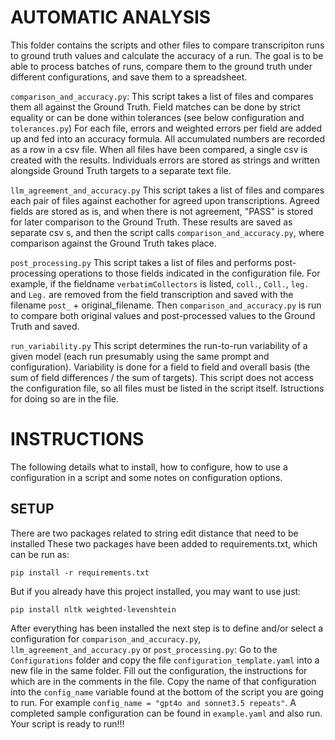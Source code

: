 # AUTOMATIC ANALYSIS

This folder contains the scripts and other files to compare transcripiton runs to ground truth values and calculate the accuracy of a run.
The goal is to be able to process batches of runs, compare them to the ground truth under different configurations, and save them to a spreadsheet. 

`comparison_and_accuracy.py`:
This script takes a list of files and compares them all against the Ground Truth.
Field matches can be done by strict equality or can be done within tolerances (see below configuration and `tolerances.py`)
For each file, errors and weighted errors per field are added up and fed into an accuracy formula.
All accumulated numbers are recorded as a row in a csv file.
When all files have been compared, a single csv is created with the results.
Individuals errors are stored as strings and written alongside Ground Truth targets to a separate text file.  

`llm_agreement_and_accuracy.py`
This script takes a list of files and compares each pair of files against eachother for agreed upon transcriptions.
Agreed fields are stored as is, and when there is not agreement, "PASS" is stored for later comparison to the Ground Truth.
These results are saved as separate csv s, and then the script calls `comparison_and_accuracy.py`,
where comparison against the Ground Truth takes place.

`post_processing.py`
This script takes a list of files and performs post-processing operations to those fields indicated in the configuration file.
For example, if the fieldname `verbatimCollectors` is listed, `coll.`, `Coll.`, `leg.` and  `Leg.` are removed from the field transcription and saved with the filename `post_` + original_filename.
Then `comparison_and_accuracy.py` is run to compare both original values and post-processed values to the Ground Truth and saved.

`run_variability.py`
This script determines the run-to-run variability of a given model (each run presumably using the same prompt and configuration). Variability is done for a field to field and overall basis (the sum of field differences / the sum of targets).
This script does not access the configuration file, so all files must be listed in the script itself.
Istructions for doing so are in the file.


# INSTRUCTIONS

The following details what to install, how to configure, how to use a configuration in a script and some notes on configuration options.

## SETUP
There are two packages related to string edit distance that need to be installed
These two packages have been added to requirements.txt, which can be run as:

`pip install -r requirements.txt`

But if you already have this project installed, you may want to use just:

`pip install nltk weighted-levenshtein`

After everything has been installed the next step is to define and/or select a configuration for `comparison_and_accuracy.py`, `llm_agreement_and_accuracy.py` or `post_processing.py`:
Go to the `Configurations` folder and copy the file `configuration_template.yaml` into a new file in the same folder. Fill out the configuration, the instructions for which are in the comments in the file.
Copy the name of that configuration into the `config_name` variable found at the bottom of the script you are going to run. For example `config_name = "gpt4o and sonnet3.5 repeats"`.
A completed sample configuration can be found in `example.yaml` and also run.
Your script is ready to run!!!
